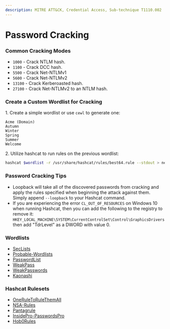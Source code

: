 ```yaml
---
description: MITRE ATT&CK, Credential Access, Sub-technique T1110.002
---
```


# Password Cracking

### Common Cracking Modes

* `1000` - Crack NTLM hash.&#x20;
* `1100` - Crack DCC hash.&#x20;
* `5500` - Crack Net-NTLMv1&#x20;
* `5600` - Crack Net-NTLMv2
* `13100` - Crack Kerberoasted hash.&#x20;
* `27100` - Crack Net-NTLMv2 to an NTLM hash.&#x20;

### Create a Custom Wordlist for Cracking

1\. Create a simple wordlist or use `cewl` to generate one:

```
Acme (Domain)
Autumn
Winter
Spring
Summer
Welcome
```

2\. Utilize hashcat to run rules on the previous wordlist:

```bash
hashcat $wordlist -r /usr/share/hashcat/rules/best64.rule --stdout > newwordlist
```

### Password Cracking Tips

* Loopback will take all of the discovered passwords from cracking and apply the rules specified when beginning the attack against them. Simply append `--loopback` to your Hashcat command.
* If you are experiencing the error `CL_OUT_OF_RESOURCES` on Windows 10 when running Hashcat, then you can add the following to the registry to remove it: `HKEY_LOCAL_MACHINE\SYSTEM\CurrentControlSet\Control\GraphicsDrivers` then add "TdrLevel" as a DWORD with value 0.&#x20;

### Wordlists

* [SecLists](https://github.com/danielmiessler/SecLists)
* [Probable-Wordlists](https://github.com/berzerk0/Probable-Wordlists)
* [PasswordList](https://github.com/Cyb3r4rch3r/PasswordList)
* [WeakPass](https://weakpass.com/wordlist)
* [WeakPasswords](http://weakpasswords.net)
* [Kaonashi](https://github.com/kaonashi-passwords/Kaonashi)

### Hashcat Rulesets

* [OneRuleToRuleThemAll](https://github.com/NotSoSecure/password\_cracking\_rules)
* [NSA-Rules](https://github.com/NSAKEY/nsa-rules)
* [Pantagrule](https://github.com/rarecoil/pantagrule)
* [InsidePro-PasswordsPro](https://github.com/hashcat/hashcat/blob/master/rules/InsidePro-PasswordsPro.rule)
* [Hob0Rules](https://github.com/praetorian-inc/Hob0Rules)

